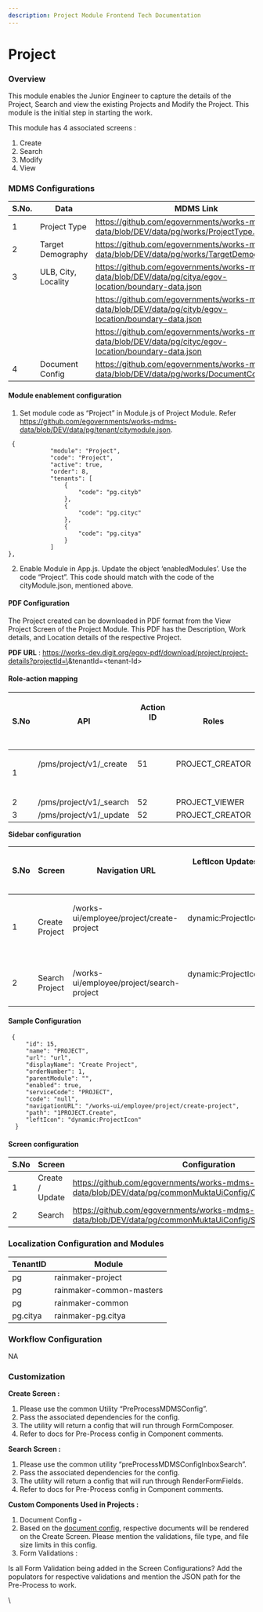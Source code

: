 ```yaml
---
description: Project Module Frontend Tech Documentation
---
```


# Project

### Overview

This module enables the Junior Engineer to capture the details of the Project, Search and view the existing Projects and Modify the Project. This module is the initial step in starting the work.



This module has 4 associated screens :

1. Create
2. Search
3. Modify
4. View

### MDMS Configurations

| S.No.       | Data                | MDMS Link                                                                                               |
| ----------- | ------------------- | ------------------------------------------------------------------------------------------------------- |
| 1           | Project Type        | https://github.com/egovernments/works-mdms-data/blob/DEV/data/pg/works/ProjectType.json                 |
| 2           | Target Demography   | https://github.com/egovernments/works-mdms-data/blob/DEV/data/pg/works/TargetDemography.json            |
| 3           | ULB, City, Locality | https://github.com/egovernments/works-mdms-data/blob/DEV/data/pg/citya/egov-location/boundary-data.json |
| <p><br></p> | <p><br></p>         | https://github.com/egovernments/works-mdms-data/blob/DEV/data/pg/cityb/egov-location/boundary-data.json |
| <p><br></p> | <p><br></p>         | https://github.com/egovernments/works-mdms-data/blob/DEV/data/pg/cityc/egov-location/boundary-data.json |
| 4           | Document Config     | https://github.com/egovernments/works-mdms-data/blob/DEV/data/pg/works/DocumentConfig.json              |

#### Module enablement configuration&#x20;

1. Set module code as “Project” in Module.js of Project Module. Refer https://github.com/egovernments/works-mdms-data/blob/DEV/data/pg/tenant/citymodule.json.

```
 {
            "module": "Project",
            "code": "Project",
            "active": true,
            "order": 8,
            "tenants": [
                {
                    "code": "pg.cityb"
                },
                {
                    "code": "pg.cityc"
                },
                {
                    "code": "pg.citya"
                }
            ]
},

```

2. Enable Module in App.js. Update the object ‘enabledModules’. Use the code “Project”. This code should match with the code of the cityModule.json, mentioned above.

#### PDF Configuration

The Project created can be downloaded in PDF format from the View Project Screen of the Project Module. This PDF has the Description, Work details, and Location details of the respective Project.

**PDF URL** : https://works-dev.digit.org/egov-pdf/download/project/project-details?projectId=\<project-Id>\&tenantId=\<tenant-Id>

#### Role-action mapping

| S.No | API                                       | <p>Action ID</p><p><br></p> | Roles                             |
| ---- | ----------------------------------------- | --------------------------- | --------------------------------- |
| 1    | <p>/pms/project/v1/_create</p><p><br></p> | <p>51</p><p><br></p>        | <p>PROJECT_CREATOR</p><p><br></p> |
| 2    | /pms/project/v1/\_search                  | 52                          | PROJECT\_VIEWER                   |
| 3    | /pms/project/v1/\_update                  | 52                          | PROJECT\_CREATOR                  |

**Sidebar configuration**&#x20;

| S.No | Screen         | Navigation URL                                              | <p>LeftIcon Updates</p><p><br></p>    | Roles                             |
| ---- | -------------- | ----------------------------------------------------------- | ------------------------------------- | --------------------------------- |
| 1    | Create Project | <p>/works-ui/employee/project/create-project</p><p><br></p> | <p>dynamic:ProjectIcon</p><p><br></p> | <p>PROJECT_CREATOR</p><p><br></p> |
| 2    | Search Project | /works-ui/employee/project/search-project                   | <p>dynamic:ProjectIcon</p><p><br></p> | PROJECT\_VIEWER                   |

#### Sample Configuration

```
 {
     "id": 15,
     "name": "PROJECT",
     "url": "url",
     "displayName": "Create Project",
     "orderNumber": 1,
     "parentModule": "",
     "enabled": true,
     "serviceCode": "PROJECT",
     "code": "null",
     "navigationURL": "/works-ui/employee/project/create-project",
     "path": "1PROJECT.Create",
     "leftIcon": "dynamic:ProjectIcon"
  }

```

#### Screen configuration&#x20;

| S.No | Screen          | Configuration                                                                                                 |
| ---- | --------------- | ------------------------------------------------------------------------------------------------------------- |
| 1    | Create / Update | https://github.com/egovernments/works-mdms-data/blob/DEV/data/pg/commonMuktaUiConfig/CreateProjectConfig.json |
| 2    | Search          | https://github.com/egovernments/works-mdms-data/blob/DEV/data/pg/commonMuktaUiConfig/SearchProjectConfig.json |

### Localization Configuration and Modules

| TenantID | Module                   |
| -------- | ------------------------ |
| pg       | rainmaker-project        |
| pg       | rainmaker-common-masters |
| pg       | rainmaker-common         |
| pg.citya | rainmaker-pg.citya       |

### &#x20;Workflow Configuration

NA



### Customization

**Create Screen :**&#x20;

1. Please use the common Utility “PreProcessMDMSConfig”.&#x20;
2. Pass the associated dependencies for the config.
3. The utility will return a config that will run through FormComposer.
4. Refer to docs for Pre-Process config in Component comments.

&#x20; **Search Screen :**&#x20;

1. Please use the common utility “preProcessMDMSConfigInboxSearch”.
2. Pass the associated dependencies for the config.
3. The utility will return a config that will run through RenderFormFields.
4. Refer to docs for Pre-Process config in Component comments.

&#x20;  **Custom Components Used in Projects :**&#x20;

1. Document Config -&#x20;
2. Based on the [document config](https://github.com/egovernments/works-mdms-data/blob/DEV/data/pg/works/DocumentConfig.json), respective documents will be rendered on the Create Screen. Please mention the validations, file type, and file size limits in this config.
3. &#x20;Form Validations :

&#x20;       Is all Form Validation being added in the Screen Configurations? Add the populators for respective validations and mention the JSON path for the Pre-Process to work.

\
